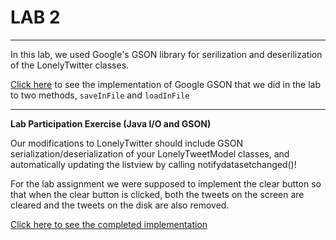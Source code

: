 # **LAB 2**
----------

In this lab, we used Google's GSON library for serilization and deserilization of the LonelyTwitter classes.

[Click here](https://github.com/imtiazraqib/lonelyTwitter/commit/f165a26d130a4c77b00bd875cd51f44a570372aa) to see the implementation of Google GSON that we did in the lab to two methods, `saveInFile` and `loadInFile`

----------

**Lab Participation Exercise (Java I/O and GSON)**

Our modifications to LonelyTwitter should include GSON serialization/deserialization of your LonelyTweetModel classes, and automatically updating the listview by calling notifydatasetchanged()!

For the lab assignment we were supposed to implement the clear button so that when the clear button is clicked, both the tweets on the screen are cleared and the tweets on the disk are also removed.


[Click here to see the completed implementation](https://github.com/imtiazraqib/lonelyTwitter/commit/23cedf5e8df0c3bae6e955dd4e4ad40231dac1e0)